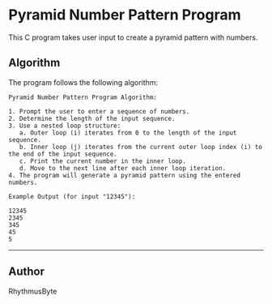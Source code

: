# Pyramid Number Pattern Program

This C program takes user input to create a pyramid pattern with numbers.

## Algorithm

The program follows the following algorithm:

```
Pyramid Number Pattern Program Algorithm:

1. Prompt the user to enter a sequence of numbers.
2. Determine the length of the input sequence.
3. Use a nested loop structure:
   a. Outer loop (i) iterates from 0 to the length of the input sequence.
   b. Inner loop (j) iterates from the current outer loop index (i) to the end of the input sequence.
   c. Print the current number in the inner loop.
   d. Move to the next line after each inner loop iteration.
4. The program will generate a pyramid pattern using the entered numbers.

Example Output (for input "12345"):

12345
2345
345
45
5

```
---

## Author

RhythmusByte
